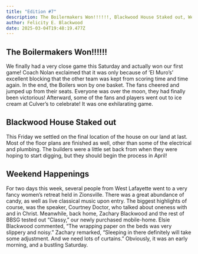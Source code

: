 ```yaml
---
title: "Edition #7"
description: The Boilermakers Won!!!!!!, Blackwood House Staked out, Weekend Happenings
author: Felicity E. Blackwood
date: 2025-03-04T19:48:19.477Z
---
```

## The Boilermakers Won!!!!!!
We finally had a very close game this Saturday and actually won our first game! Coach Nolan exclaimed that it was only because of ‘El Muro’s’ excellent blocking that the other team was kept from scoring time and time again. In the end, the Boilers won by one basket. The fans cheered and jumped up from their seats. Everyone was over the moon, they had finally been victorious! Afterward, some of the fans and players went out to ice cream at Culver’s to celebrate! It was one exhilarating game. 



## Blackwood House Staked out

This Friday we settled on the final location of the house on our land at last. Most of the floor plans are finished as well, other than some of the electrical and plumbing. The builders were a little set back from when they were hoping to start digging, but they should begin the process in April! 



## Weekend Happenings

For two days this week, several people from West Lafayette went to a very fancy women’s retreat held in Zionsville. There was a great abundance of candy, as well as live classical music upon entry. The biggest highlights of course, was the speaker, Courtney Doctor, who talked about oneness with and in Christ. Meanwhile, back home, Zachary Blackwood and the rest of BBSG tested out “Classy,” our newly purchased mobile-home. Elsie Blackwood commented, “The wrapping paper on the beds was very slippery and noisy.” Zachary remarked, “Sleeping in there definitely will take some adjustment. And we need lots of curtains.” Obviously, it was an early morning, and a bustling Saturday.